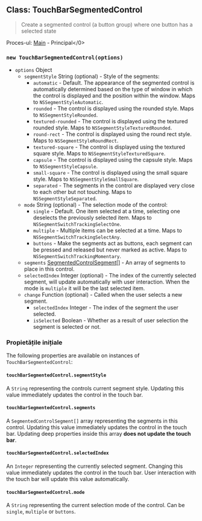 ## Class: TouchBarSegmentedControl

> Create a segmented control (a button group) where one button has a selected state

Proces-ul: [Main](../tutorial/application-architecture.md#main-and-renderer-processes) - Principal</0>

### `new TouchBarSegmentedControl(options)`

* `options` Object
  * `segmentStyle` String (optional) - Style of the segments:
    * `automatic` - Default. The appearance of the segmented control is automatically determined based on the type of window in which the control is displayed and the position within the window. Maps to `NSSegmentStyleAutomatic`.
    * `rounded` - The control is displayed using the rounded style. Maps to `NSSegmentStyleRounded`.
    * `textured-rounded` - The control is displayed using the textured rounded style. Maps to `NSSegmentStyleTexturedRounded`.
    * `round-rect` - The control is displayed using the round rect style. Maps to `NSSegmentStyleRoundRect`.
    * `textured-square` - The control is displayed using the textured square style. Maps to `NSSegmentStyleTexturedSquare`.
    * `capsule` - The control is displayed using the capsule style. Maps to `NSSegmentStyleCapsule`.
    * `small-square` - The control is displayed using the small square style. Maps to `NSSegmentStyleSmallSquare`.
    * `separated` - The segments in the control are displayed very close to each other but not touching. Maps to `NSSegmentStyleSeparated`.
  * `mode` String (optional) - The selection mode of the control:
    * `single` - Default. One item selected at a time, selecting one deselects the previously selected item. Maps to `NSSegmentSwitchTrackingSelectOne`.
    * `multiple` - Multiple items can be selected at a time. Maps to `NSSegmentSwitchTrackingSelectAny`.
    * `buttons` - Make the segments act as buttons, each segment can be pressed and released but never marked as active. Maps to `NSSegmentSwitchTrackingMomentary`.
  * `segments` [SegmentedControlSegment[]](structures/segmented-control-segment.md) - An array of segments to place in this control.
  * `selectedIndex` Integer (optional) - The index of the currently selected segment, will update automatically with user interaction. When the mode is `multiple` it will be the last selected item.
  * `change` Function (optional) - Called when the user selects a new segment.
    * `selectedIndex` Integer - The index of the segment the user selected.
    * `isSelected` Boolean - Whether as a result of user selection the segment is selected or not.

### Propietățile inițiale

The following properties are available on instances of `TouchBarSegmentedControl`:

#### `touchBarSegmentedControl.segmentStyle`

A `String` representing the controls current segment style. Updating this value immediately updates the control in the touch bar.

#### `touchBarSegmentedControl.segments`

A `SegmentedControlSegment[]` array representing the segments in this control. Updating this value immediately updates the control in the touch bar. Updating deep properties inside this array **does not update the touch bar**.

#### `touchBarSegmentedControl.selectedIndex`

An `Integer` representing the currently selected segment. Changing this value immediately updates the control in the touch bar. User interaction with the touch bar will update this value automatically.

#### `touchBarSegmentedControl.mode`

A `String` representing the current selection mode of the control.  Can be `single`, `multiple` or `buttons`.
